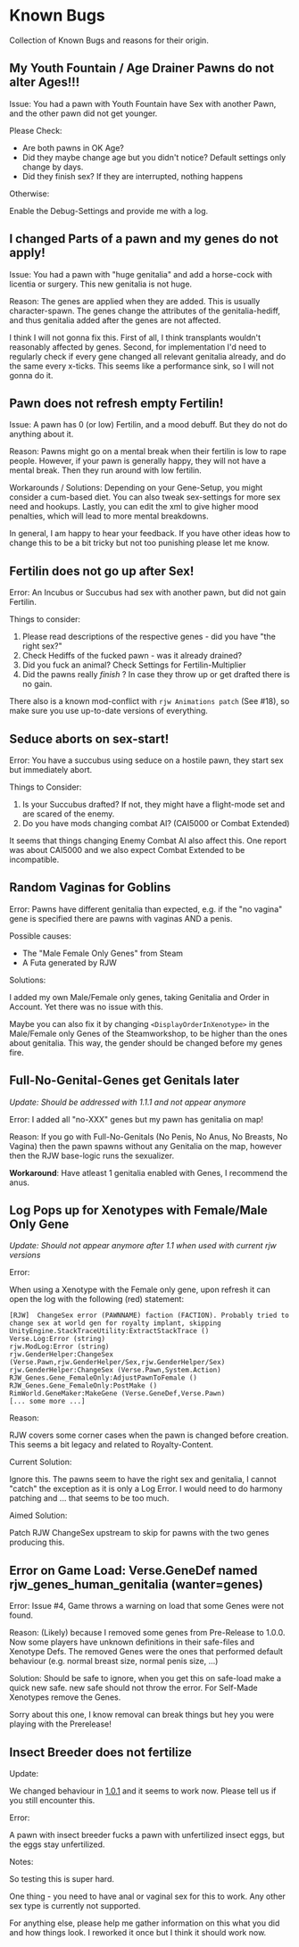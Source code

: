 # Known Bugs 

Collection of Known Bugs and reasons for their origin. 

## My Youth Fountain / Age Drainer Pawns do not alter Ages!!!

Issue: You had a pawn with Youth Fountain have Sex with another Pawn, and the other pawn did not get younger. 

Please Check: 

- Are both pawns in OK Age?
- Did they maybe change age but you didn't notice? Default settings only change by days. 
- Did they finish sex? If they are interrupted, nothing happens

Otherwise: 

Enable the Debug-Settings and provide me with a log. 

## I changed Parts of a pawn and my genes do not apply!

Issue: You had a pawn with "huge genitalia" and add a horse-cock with licentia or surgery. This new genitalia is not huge. 

Reason: The genes are applied when they are added. This is usually character-spawn. The genes change the attributes of the genitalia-hediff, and thus genitalia added after the genes are not affected. 

I think I will not gonna fix this. 
First of all, I think transplants wouldn't reasonably affected by genes. 
Second, for implementation I'd need to regularly check if every gene changed all relevant genitalia already, and do the same every x-ticks. 
This seems like a performance sink, so I will not gonna do it. 

## Pawn does not refresh empty Fertilin!

Issue: A pawn has 0 (or low) Fertilin, and a mood debuff. But they do not do anything about it. 

Reason: Pawns might go on a mental break when their fertilin is low to rape people. However, if your pawn is generally happy, they will not have a mental break. Then they run around with low fertilin. 

Workarounds / Solutions: Depending on your Gene-Setup, you might consider a cum-based diet. You can also tweak sex-settings for more sex need and hookups. Lastly, you can edit the xml to give higher mood penalties, which will lead to more mental breakdowns.

In general, I am happy to hear your feedback. If you have other ideas how to change this to be a bit tricky but not too punishing please let me know. 

## Fertilin does not go up after Sex!

Error: An Incubus or Succubus had sex with another pawn, but did not gain Fertilin. 

Things to consider: 

1. Please read descriptions of the respective genes - did you have "the right sex?" 
2. Check Hediffs of the fucked pawn - was it already drained? 
3. Did you fuck an animal? Check Settings for Fertilin-Multiplier
4. Did the pawns really *finish* ? In case they throw up or get drafted there is no gain. 

There also is a known mod-conflict with `rjw Animations patch` (See #18), so make sure you use up-to-date versions of everything.

## Seduce aborts on sex-start! 

Error: You have a succubus using seduce on a hostile pawn, they start sex but immediately abort. 

Things to Consider: 

1. Is your Succubus drafted? If not, they might have a flight-mode set and are scared of the enemy. 
2. Do you have mods changing combat AI? (CAI5000 or Combat Extended)

It seems that things changing Enemy Combat AI also affect this. One report was about CAI5000 and we also expect Combat Extended to be incompatible. 

## Random Vaginas for Goblins 

Error: Pawns have different genitalia than expected, e.g. if the "no vagina" gene is specified there are pawns with vaginas AND a penis. 

Possible causes: 

- The "Male Female Only Genes" from Steam 
- A Futa generated by RJW 

Solutions: 

I added my own Male/Female only genes, taking Genitalia and Order in Account. Yet there was no issue with this. 

Maybe you can also fix it by changing `<DisplayOrderInXenotype>` in the Male/Female only Genes of the Steamworkshop, to be higher than the ones about genitalia. This way, the gender should be changed before my genes fire. 


## Full-No-Genital-Genes get Genitals later 

*Update: Should be addressed with 1.1.1 and not appear anymore*

Error: I added all "no-XXX" genes but my pawn has genitalia on map!

Reason: If you go with Full-No-Genitals (No Penis, No Anus, No Breasts, No Vagina) then the pawn spawns without any Genitalia on the map, 
however then the RJW base-logic runs the sexualizer. 

**Workaround**: Have atleast 1 genitalia enabled with Genes, I recommend the anus. 

## Log Pops up for Xenotypes with Female/Male Only Gene 

*Update: Should not appear anymore after 1.1 when used with current rjw versions* 

Error: 

When using a Xenotype with the Female only gene, upon refresh it can open the log with the following (red) statement: 

```
[RJW]  ChangeSex error (PAWNNAME) faction (FACTION). Probably tried to change sex at world gen for royalty implant, skipping
UnityEngine.StackTraceUtility:ExtractStackTrace ()
Verse.Log:Error (string)
rjw.ModLog:Error (string)
rjw.GenderHelper:ChangeSex (Verse.Pawn,rjw.GenderHelper/Sex,rjw.GenderHelper/Sex)
rjw.GenderHelper:ChangeSex (Verse.Pawn,System.Action)
RJW_Genes.Gene_FemaleOnly:AdjustPawnToFemale ()
RJW_Genes.Gene_FemaleOnly:PostMake ()
RimWorld.GeneMaker:MakeGene (Verse.GeneDef,Verse.Pawn)
[... some more ...]
```

Reason: 

RJW covers some corner cases when the pawn is changed before creation. This seems a bit legacy and related to Royalty-Content.

Current Solution: 

Ignore this. The pawns seem to have the right sex and genitalia, I cannot "catch" the exception as it is only a Log Error. I would need to do harmony patching and ... that seems to be too much.  

Aimed Solution: 

Patch RJW ChangeSex upstream to skip for pawns with the two genes producing this.

## Error on Game Load:  Verse.GeneDef named rjw_genes_human_genitalia (wanter=genes)

Error: Issue #4, Game throws a warning on load that some Genes were not found. 

Reason: (Likely) because I removed some genes from Pre-Release to 1.0.0. Now some players have unknown definitions in their safe-files and Xenotype Defs. 
The removed Genes were the ones that performed default behaviour (e.g. normal breast size, normal penis size, ...)

Solution: Should be safe to ignore, when you get this on safe-load make a quick new safe. new safe should not throw the error. For Self-Made Xenotypes remove the Genes. 

Sorry about this one, I know removal can break things but hey you were playing with the Prerelease! 

## Insect Breeder does not fertilize

Update:

We changed behaviour in [1.0.1](https://github.com/vegapnk/RJW-Genes/releases/tag/1.0.1) and it seems to work now. Please tell us if you still encounter this. 

Error: 

A pawn with insect breeder fucks a pawn with unfertilized insect eggs, but the eggs stay unfertilized. 


Notes: 

So testing this is super hard. 

One thing - you need to have anal or vaginal sex for this to work. Any other sex type is currently not supported. 

For anything else, please help me gather information on this what you did and how things look. I reworked it once but I think it should work now. 
